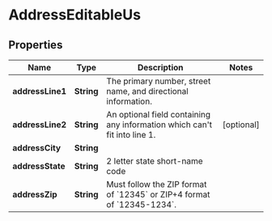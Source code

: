 

# AddressEditableUs


## Properties

| Name | Type | Description | Notes |
|------------ | ------------- | ------------- | -------------|
|**addressLine1** | **String** | The primary number, street name, and directional information. |  |
|**addressLine2** | **String** | An optional field containing any information which can&#39;t fit into line 1. |  [optional] |
|**addressCity** | **String** |  |  |
|**addressState** | **String** | 2 letter state short-name code |  |
|**addressZip** | **String** | Must follow the ZIP format of &#x60;12345&#x60; or ZIP+4 format of &#x60;12345-1234&#x60;.  |  |



